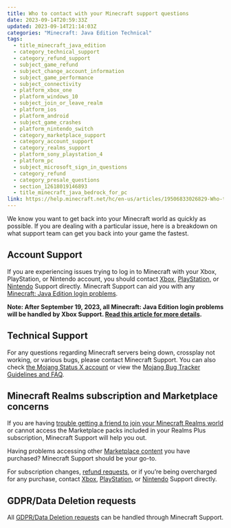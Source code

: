 ```yaml
---
title: Who to contact with your Minecraft support questions
date: 2023-09-14T20:59:33Z
updated: 2023-09-14T21:14:03Z
categories: "Minecraft: Java Edition Technical"
tags:
  - title_minecraft_java_edition
  - category_technical_support
  - category_refund_support
  - subject_game_refund
  - subject_change_account_information
  - subject_game_performance
  - subject_connectivity
  - platform_xbox_one
  - platform_windows_10
  - subject_join_or_leave_realm
  - platform_ios
  - platform_android
  - subject_game_crashes
  - platform_nintendo_switch
  - category_marketplace_support
  - category_account_support
  - category_realms_support
  - platform_sony_playstation_4
  - platform_pc
  - subject_microsoft_sign_in_questions
  - category_refund
  - category_presale_questions
  - section_12618019146893
  - title_minecraft_java_bedrock_for_pc
link: https://help.minecraft.net/hc/en-us/articles/19506833026829-Who-to-contact-with-your-Minecraft-support-questions
---
```


We know you want to get back into your Minecraft world as quickly as possible. If you are dealing with a particular issue, here is a breakdown on what support team can get you back into your game the fastest.

## Account Support

If you are experiencing issues trying to log in to Minecraft with your Xbox, PlayStation, or Nintendo account, you should contact [Xbox](https://support.xbox.com/en-US), [PlayStation](https://www.playstation.com/en-us/support/), or [Nintendo](https://en-americas-support.nintendo.com/) Support directly. Minecraft Support can aid you with any [Minecraft: Java Edition login problems](../Minecraft-Java-Edition-Accounts/Minecraft-Java-Edition-Login-Issues-FAQ.md).

**Note: After September 19, 2023, all Minecraft: Java Edition login problems will be handled by Xbox Support. [Read this article for more details](https://help.minecraft.net/hc/en-us/articles/360052640412-Need-help-with-your-new-Microsoft-account-for-Minecraft-Java-Edition-).**

## Technical Support

For any questions regarding Minecraft servers being down, crossplay not working, or various bugs, please contact Minecraft Support. You can also check [the Mojang Status X account](https://twitter.com/MojangStatus) or view the [Mojang Bug Tracker Guidelines and FAQ](../Mojang-Bug-Tracker/Mojang-Bug-Tracker-Guidelines-and-FAQ.md).

## Minecraft Realms subscription and Marketplace concerns

If you are having [trouble getting a friend to join your Minecraft Realms world](../Minecraft-Realms-Plus/Minecraft-Realms-Plus-How-do-I-Join-Someone-s-Minecraft-Realm.md) or cannot access the Marketplace packs included in your Realms Plus subscription, Minecraft Support will help you out.

Having problems accessing other [Marketplace content](../Minecraft-Bedrock-Edition-Billing/Minecraft-Marketplace-FAQ.md) you have purchased? Minecraft Support should be your go-to.

For subscription changes, [refund requests](../General-Billing/Mojang-Studios-Refund-Policy.md), or if you’re being overcharged for any purchase, contact [Xbox](https://support.xbox.com/en-US), [PlayStation](https://www.playstation.com/en-us/support/), or [Nintendo](https://en-americas-support.nintendo.com/) Support directly.

## GDPR/Data Deletion requests

All [GDPR/Data Deletion requests](https://www.minecraft.net/en-us/privacy/gdpr) can be handled through Minecraft Support.
